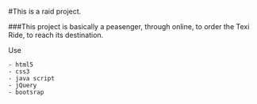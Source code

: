 #This is a raid project.

###This project is basically a peasenger, through online, to order the Texi Ride, to reach its destination.

Use

```
- html5
- css3
- java script
- jQuery
- bootsrap

```
